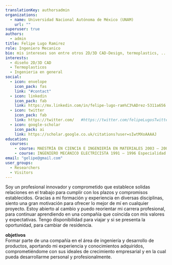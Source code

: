 ```yaml
---
translationKey: authorsadmin
organizations:
  - name: Universidad Nacional Autónoma de México (UNAM)
    url: ""
superuser: true
authors:
  - admin
title: Felipe Lugo Ramirez
role: Ingeniero Mecanico
bio: mis intereses son entre otros 2D/3D CAD-Design, termoplastics, ..
interests:
  - diseño 2D/3D CAD
  - Termoplasticos
  - Ingenieria en general
social:
  - icon: envelope
    icon_pack: fas
    link: "#contact"
  - icon: linkedin
    icon_pack: fab
    link: https://mx.linkedin.com/in/felipe-lugo-ram%C3%ADrez-5311a656      
  - icon: twitter
    icon_pack: fab
    link: https://twitter.com/   #https://twitter.com/felipeLugosTwitterAccount
  - icon: google-scholar
    icon_pack: ai
    link: https://scholar.google.co.uk/citations?user=sIwtMXoAAAAJ
education:
  courses:
    - course: MAESTRÍA EN CIENCIA E INGENIERÍA EN MATERIALES 2003 – 2008 Especialidad en propiedades mecánicas de materiales termoplásticos.
    - course: INGENIERO MECÁNICO ELECTRICISTA 1991 – 1996 Especialidad en diseño e Ingeniería asistida por computadora y fabricacion mecánica.
email: "gelipe@gmail.com"
user_groups:
  - Researchers
  - Visitors
---
```

Soy un profesional innovador y comprometido que establece solidas relaciones en el trabajo para cumplir con los plazos y compromisos establecidos.
Gracias a mi formación y experiencia en diversas disciplinas, siento una gran motivación para ofrecer lo mejor de mí en cualquier proyecto. 
Estoy abierto al cambio y puedo reorientar mi carrera profesional, para continuar aprendiendo en una compañía que coincida con mis valores y expectativas. Tengo disponibilidad para viajar y si se presenta la oportunidad, para cambiar de residencia.

**objetivos**\
Formar parte de una compañía en el área de ingeniería y desarrollo de productos, aportando mi experiencia y conocimientos adquiridos, comprometiéndome con sus ideales de crecimiento empresarial y en la cual pueda desarrollarme personal y profesionalmente. 
